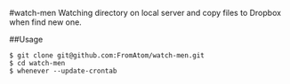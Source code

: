#watch-men
Watching directory on local server and copy files to Dropbox when find new one.


##Usage
```
$ git clone git@github.com:FromAtom/watch-men.git
$ cd watch-men
$ whenever --update-crontab
```
